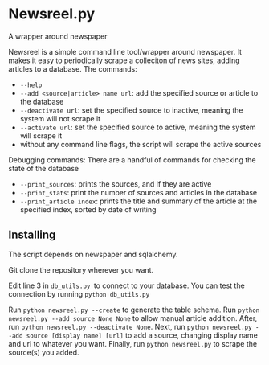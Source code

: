 # Newsreel.py

A wrapper around newspaper

Newsreel is a simple command line tool/wrapper around newspaper.  It makes it easy to periodically scrape a colleciton of news sites, adding articles to a database.  The commands:

* `--help`
* `--add <source|article> name url`: add the specified source or article to the database
* `--deactivate url`: set the specified source to inactive, meaning the system will not scrape it
* `--activate url`: set the specified source to active, meaning the system will scrape it
* without any command line flags, the script will scrape the active sources

Debugging commands: There are a handful of commands for checking the state of the database

* `--print_sources`: prints the sources, and if they are active
* `--print_stats`: print the number of sources and articles in the database
* `--print_article index`: prints the title and summary of the article at the specified index, sorted by date of writing

## Installing

The script depends on newspaper and sqlalchemy.

Git clone the repository wherever you want.

Edit line 3 in `db_utils.py `to connect to your database.  You can test the connection by running `python db_utils.py`

Run `python newsreel.py --create` to generate the table schema.  Run `python newsreel.py --add source None None` to allow manual article addition.  After, run `python newsreel.py --deactivate None`.  Next, run `python newsreel.py --add source [display name] [url]` to add a source, changing display name and url to whatever you want.  Finally, run `python newsreel.py` to scrape the source(s) you added.
